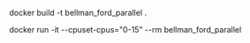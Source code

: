 docker build -t bellman_ford_parallel .

docker run -it --cpuset-cpus="0-15" --rm bellman_ford_parallel